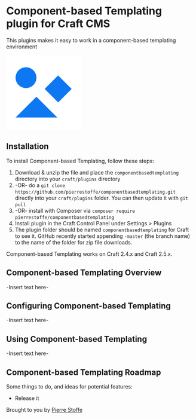# Component-based Templating plugin for Craft CMS

This plugins makes it easy to work in a component-based templating environment

![Screenshot](resources/icon.svg)

## Installation

To install Component-based Templating, follow these steps:

1. Download & unzip the file and place the `componentbasedtemplating` directory into your `craft/plugins` directory
2.  -OR- do a `git clone https://github.com/pierrestoffe/componentbasedtemplating.git` directly into your `craft/plugins` folder.  You can then update it with `git pull`
3.  -OR- install with Composer via `composer require pierrestoffe/componentbasedtemplating`
4. Install plugin in the Craft Control Panel under Settings > Plugins
5. The plugin folder should be named `componentbasedtemplating` for Craft to see it.  GitHub recently started appending `-master` (the branch name) to the name of the folder for zip file downloads.

Component-based Templating works on Craft 2.4.x and Craft 2.5.x.

## Component-based Templating Overview

-Insert text here-

## Configuring Component-based Templating

-Insert text here-

## Using Component-based Templating

-Insert text here-

## Component-based Templating Roadmap

Some things to do, and ideas for potential features:

* Release it

Brought to you by [Pierre Stoffe](https://pierrestoffe.be)
